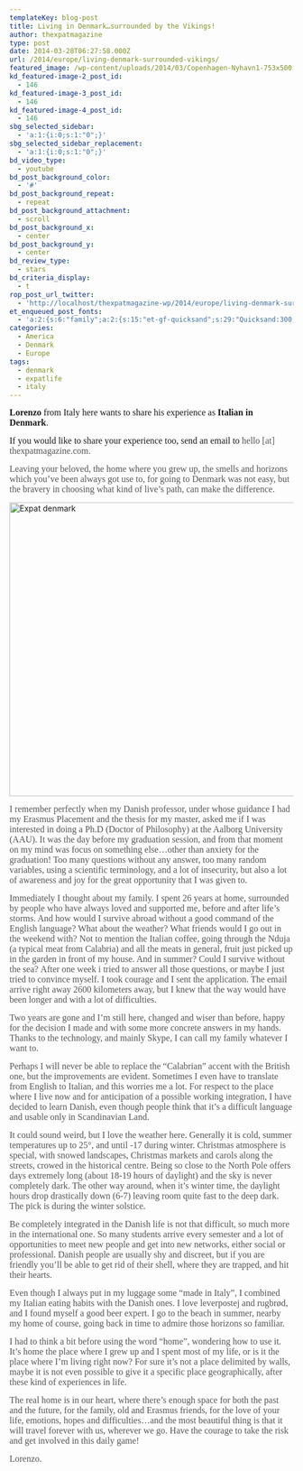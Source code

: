 ```yaml
---
templateKey: blog-post
title: Living in Denmark…surrounded by the Vikings!
author: thexpatmagazine
type: post
date: 2014-03-28T06:27:58.000Z
url: /2014/europe/living-denmark-surrounded-vikings/
featured_image: /wp-content/uploads/2014/03/Copenhagen-Nyhavn1-753x500.jpg
kd_featured-image-2_post_id:
  - 146
kd_featured-image-3_post_id:
  - 146
kd_featured-image-4_post_id:
  - 146
sbg_selected_sidebar:
  - 'a:1:{i:0;s:1:"0";}'
sbg_selected_sidebar_replacement:
  - 'a:1:{i:0;s:1:"0";}'
bd_video_type:
  - youtube
bd_post_background_color:
  - '#'
bd_post_background_repeat:
  - repeat
bd_post_background_attachment:
  - scroll
bd_post_background_x:
  - center
bd_post_background_y:
  - center
bd_review_type:
  - stars
bd_criteria_display:
  - t
rop_post_url_twitter:
  - 'http://localhost/thexpatmagazine-wp/2014/europe/living-denmark-surrounded-vikings/?utm_source=ReviveOldPost&utm_medium=social&utm_campaign=ReviveOldPost'
et_enqueued_post_fonts:
  - 'a:2:{s:6:"family";a:2:{s:15:"et-gf-quicksand";s:29:"Quicksand:300,regular,500,700";s:10:"et-gf-lato";s:75:"Lato:100,100italic,300,300italic,regular,italic,700,700italic,900,900italic";}s:6:"subset";a:2:{i:0;s:5:"latin";i:1;s:9:"latin-ext";}}'
categories:
  - America
  - Denmark
  - Europe
tags:
  - denmark
  - expatlife
  - italy
---
```


<span style="font-family: 'Times New Roman', serif;"><span style="font-size: medium;"><strong>Lorenzo</strong> from Italy here wants to share his experience as <strong>Italian in Denmark</strong>.</span></span>

<span style="font-family: 'Times New Roman', serif;"><span style="font-size: medium;">If you would like to share your experience too, send an email to <span style="color: #555555;">hello [at] thexpatmagazine.com.</span></span></span>

<span style="color: #555555;"><span style="font-family: 'Times New Roman', serif;"><span style="font-size: medium;">Leaving your beloved, the home where you grew up, the smells and horizons which you&#8217;ve been always got use to, for going to Denmark was not easy, but the bravery in choosing what kind of live&#8217;s path, can make the difference.<!--more--></span></span></span>

[<img alt="Expat denmark" src="http://localhost/thexpatmagazine-wp/wp-content/uploads/2014/03/Copenhagen-Nyhavn-1024x680.jpg" width="785" height="521" />][1]

<span style="color: #555555;"><span style="font-family: 'Times New Roman', serif;"><span style="font-size: medium;">I remember perfectly when my Danish professor, under whose guidance I had my Erasmus Placement and the thesis for my master, asked me if I was interested in doing a Ph.D (Doctor of Philosophy) at the Aalborg University (AAU). It was the day before my graduation session, and from that moment on my mind was focus on something else&#8230;other than anxiety for the graduation! Too many questions without any answer, too many random variables, using a scientific terminology, and a lot of insecurity, but also a lot of awareness and joy for the great opportunity that I was given to.</span></span></span>

<span style="color: #555555;"><span style="font-family: 'Times New Roman', serif;"><span style="font-size: medium;">Immediately I thought about my family. I spent 26 years at home, surrounded by people who have always loved and supported me, before and after life&#8217;s storms. And how would I survive abroad without a good command of the English language? What about the weather? </span></span></span><span style="color: #555555;"><span style="font-family: 'Times New Roman', serif;"><span style="font-size: medium;">What friends would I go out in the weekend with? Not to mention the Italian coffee, going through the Nduja (a typical meat from Calabria) and all the meats in general, fruit just picked up in the garden in front of my house. And in summer? Could I survive without the sea? </span></span></span><span style="color: #555555;"><span style="font-family: 'Times New Roman', serif;"><span style="font-size: medium;">After one week i tried to answer all those questions, or maybe I just tried to convince myself. I took courage and I sent the application. The email arrive right away 2600 kilometers away, but I knew that the way would have been longer and with a lot of difficulties.</span></span></span>

<span style="color: #555555;"><span style="font-family: 'Times New Roman', serif;"><span style="font-size: medium;">Two years are gone and I&#8217;m still here, changed and wiser than before, happy for the decision I made and with some more concrete answers in my hands. Thanks to the technology, and mainly Skype, I can call my family whatever I want to.</span></span></span>

<span style="color: #555555;"><span style="font-family: 'Times New Roman', serif;"><span style="font-size: medium;">Perhaps I will never be able to replace the &#8220;Calabrian&#8221; accent with the British one, but the improvements are evident. Sometimes I even have to translate from English to Italian, and this worries me a lot. For respect to the place where I live now and for anticipation of a possible working integration, I have decided to learn Danish, even though people think that it&#8217;s a difficult language and usable only in Scandinavian Land.</span></span></span>

<span style="color: #555555;"><span style="font-family: 'Times New Roman', serif;"><span style="font-size: medium;">It could sound weird, but I love the weather here. Generally it is cold, summer temperatures up to 25°, and until -17 during winter. Christmas atmosphere is special, with snowed landscapes, Christmas markets and carols along the streets, crowed in the historical centre. Being so close to the North Pole offers days extremely long (about 18-19 hours of daylight) and the sky is never completely dark. The other way around, when it&#8217;s winter time, the daylight hours drop drastically down (6-7) leaving room quite fast to the deep dark. The pick is during the winter solstice. </span></span></span>

<span style="color: #555555;"><span style="font-family: 'Times New Roman', serif;"><span style="font-size: medium;">Be completely integrated in the Danish life is not that difficult, so much more in the international one. So many students arrive every semester and a lot of opportunities to meet new people and get into new networks, either social or professional. Danish people are usually shy and discreet, but if you are friendly you&#8217;ll be able to get rid of their shell, where they are trapped, and hit their hearts.</span></span></span>

<span style="color: #555555;"><span style="font-family: georgia, 'palatino linotype', palatino, 'times new roman', times, serif;"><span style="font-family: 'Times New Roman', serif;"><span style="font-size: medium;">Even though I always put in my luggage some “made in Italy”, I combined my Italian eating habits with the Danish ones. I love </span></span><span style="font-family: 'Times New Roman', serif;"><span style="font-size: medium;">leverpostej and rugbrød, and I found myself a good beer expert. I go to the beach in summer, nearby my home of course, going back in time to admire those horizons so familiar.</span></span></span></span>

<span style="color: #555555;"><span style="font-family: georgia, 'palatino linotype', palatino, 'times new roman', times, serif;"><span style="font-family: 'Times New Roman', serif;"><span style="font-size: medium;">I had to think a bit before using the word “home”, wondering how to use it. It&#8217;s home the place where I grew up and I spent most of my life, or is it the place where I&#8217;m living right now? For sure it&#8217;s not a place delimited by walls, maybe it is not even possible to give it a specific place geographically, after these kind of experiences in life. </span></span></span></span>

<span style="color: #555555;"><span style="font-family: georgia, 'palatino linotype', palatino, 'times new roman', times, serif;"><span style="font-family: 'Times New Roman', serif;"><span style="font-size: medium;">The real home is in our heart, where there&#8217;s enough space for both the past and the future, for the family, old and Erasmus friends, for the love of your life, emotions, hopes and difficulties&#8230;and the most beautiful thing is that it will travel forever with us, wherever we go. Have the courage to take the risk and get involved in this daily game!</span></span></span></span>

<span style="color: #555555;"><span style="font-family: georgia, 'palatino linotype', palatino, 'times new roman', times, serif;"><span><span style="font-family: 'Times New Roman', serif;"><span style="font-size: medium;">Lorenzo.</span></span><strong><span style="font-family: 'Times New Roman', serif;"><span style="font-size: medium;">  </span></span></strong></span></span></span>

[1]: http://localhost/thexpatmagazine-wp/wp-content/uploads/2014/03/Copenhagen-Nyhavn.jpg

